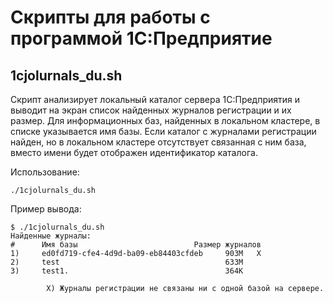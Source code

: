 # Скрипты для работы с программой 1С:Предприятие

## 1cjolurnals_du.sh

Скрипт анализирует локальный каталог сервера 1С:Предприятия и выводит на экран список найденных журналов регистрации и их размер. Для информационных баз, найденных в локальном кластере, в списке указывается имя базы. Если каталог с журналами регистрации найден, но в локальном кластере отсутствует связанная с ним база, вместо имени будет отображен идентификатор каталога.

Использование: 
```
./1cjolurnals_du.sh
```

Пример вывода:
```
$ ./1cjolurnals_du.sh
Найденные журналы:
#      Имя базы                          Размер журналов
1)     ed0fd719-cfe4-4d9d-ba09-eb84403cfdeb     903M   X
2)     test                                     633M
3)     test1.                                   364K

        X) Журналы регистрации не связаны ни с одной базой на сервере.
```
